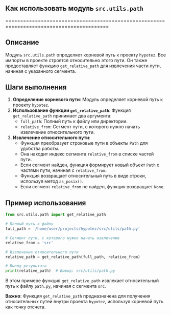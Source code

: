 ## Как использовать модуль `src.utils.path`
=========================================================================================

Описание
-------------------------
Модуль `src.utils.path` определяет корневой путь к проекту `hypotez`. Все импорты в проекте строятся относительно этого пути. 
Он также предоставляет функцию `get_relative_path` для извлечения части пути, начиная с указанного сегмента.

Шаги выполнения
-------------------------
1. **Определение корневого пути**: Модуль определяет корневой путь к проекту `hypotez`.
2. **Использование функции `get_relative_path`**: Функция `get_relative_path` принимает два аргумента: 
    - `full_path`: Полный путь к файлу или директории.
    - `relative_from`: Сегмент пути, с которого нужно начать извлечение относительного пути.
3. **Извлечение относительного пути**: 
    - Функция преобразует строковые пути в объекты `Path` для удобства работы.
    - Она находит индекс сегмента `relative_from` в списке частей пути.
    - Если сегмент найден, функция формирует новый объект `Path` с частями пути, начиная с `relative_from`.
    - Функция возвращает относительный путь в виде строки, используя метод `as_posix()`.
    - Если сегмент `relative_from` не найден, функция возвращает `None`.

Пример использования
-------------------------

```python
from src.utils.path import get_relative_path

# Полный путь к файлу
full_path = '/home/user/projects/hypotez/src/utils/path.py'

# Сегмент пути, с которого нужно начать извлечение
relative_from = 'src'

# Извлечение относительного пути
relative_path = get_relative_path(full_path, relative_from)

# Вывод результата
print(relative_path)  # Вывод: src/utils/path.py
```

В этом примере функция `get_relative_path` извлекает относительный путь к файлу `path.py`, начиная с сегмента `src`.

**Важно**: Функция `get_relative_path` предназначена для получения относительных путей внутри проекта `hypotez`, используя корневой путь как точку отсчета.